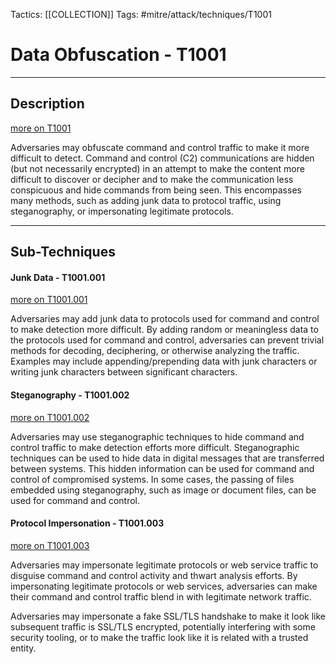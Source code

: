Tactics: [[COLLECTION]]
Tags: #mitre/attack/techniques/T1001  

# Data Obfuscation - T1001
---
## Description
[more on T1001](https://attack.mitre.org/techniques/T1001)

Adversaries may obfuscate command and control traffic to make it more difficult to detect. Command and control (C2) communications are hidden (but not necessarily encrypted) in an attempt to make the content more difficult to discover or decipher and to make the communication less conspicuous and hide commands from being seen. This encompasses many methods, such as adding junk data to protocol traffic, using steganography, or impersonating legitimate protocols.

---
## Sub-Techniques

#### Junk Data - T1001.001
[more on T1001.001](https://attack.mitre.org/techniques/T1001/001)

Adversaries may add junk data to protocols used for command and control to make detection more difficult. By adding random or meaningless data to the protocols used for command and control, adversaries can prevent trivial methods for decoding, deciphering, or otherwise analyzing the traffic. Examples may include appending/prepending data with junk characters or writing junk characters between significant characters.

#### Steganography - T1001.002
[more on T1001.002](https://attack.mitre.org/techniques/T1001/002)

Adversaries may use steganographic techniques to hide command and control traffic to make detection efforts more difficult. Steganographic techniques can be used to hide data in digital messages that are transferred between systems. This hidden information can be used for command and control of compromised systems. In some cases, the passing of files embedded using steganography, such as image or document files, can be used for command and control.

#### Protocol Impersonation - T1001.003
[more on T1001.003](https://attack.mitre.org/techniques/T1001/003)

Adversaries may impersonate legitimate protocols or web service traffic to disguise command and control activity and thwart analysis efforts. By impersonating legitimate protocols or web services, adversaries can make their command and control traffic blend in with legitimate network traffic.

Adversaries may impersonate a fake SSL/TLS handshake to make it look like subsequent traffic is SSL/TLS encrypted, potentially interfering with some security tooling, or to make the traffic look like it is related with a trusted entity.
